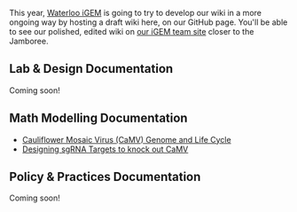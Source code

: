 This year, [Waterloo iGEM](http://igem.uwaterloo.ca) is going to try to develop our wiki in a more ongoing way by hosting a draft wiki here, on our GitHub page. You'll be able to see our polished, edited wiki on [our iGEM team site](http://2015.igem.org/Team:Waterloo) closer to the Jamboree.

## Lab & Design Documentation
Coming soon!


## Math Modelling Documentation

* [Cauliflower Mosaic Virus (CaMV) Genome and Life Cycle](https://github.com/igem-waterloo/uwaterloo-igem-2015/wiki/Cauliflower-Mosaic-Virus)
* [Designing sgRNA Targets to knock out CaMV](https://github.com/igem-waterloo/uwaterloo-igem-2015/wiki/CRISPR-sgRNA-Target-Design)

## Policy & Practices Documentation
Coming soon!